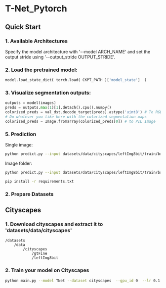 # T-Net_Pytorch


## Quick Start 

### 1. Available Architectures
Specify the model architecture with '--model ARCH_NAME' and set the output stride using '--output_stride OUTPUT_STRIDE'.

### 2. Load the pretrained model:
```python
model.load_state_dict( torch.load( CKPT_PATH )['model_state']  )
```
### 3. Visualize segmentation outputs:
```python
outputs = model(images)
preds = outputs.max(1)[1].detach().cpu().numpy()
colorized_preds = val_dst.decode_target(preds).astype('uint8') # To RGB images, (N, H, W, 3), ranged 0~255, numpy array
# Do whatever you like here with the colorized segmentation maps
colorized_preds = Image.fromarray(colorized_preds[0]) # to PIL Image
```
### 5. Prediction
Single image:
```bash
python predict.py --input datasets/data/cityscapes/leftImg8bit/train/bremen/bremen_000000_000019_leftImg8bit.png  --dataset cityscapes --model TNet --ckpt checkpoints/best_TNet_cityscapes_os16.pth --save_val_results_to test_results
```

Image folder:
```bash
python predict.py --input datasets/data/cityscapes/leftImg8bit/train/bremen  --dataset cityscapes --model TNet --ckpt checkpoints/best_TNet_cityscapes_os16.pth --save_val_results_to test_results
```

```bash
pip install -r requirements.txt
```

### 2. Prepare Datasets

## Cityscapes

### 1. Download cityscapes and extract it to 'datasets/data/cityscapes'

```
/datasets
    /data
        /cityscapes
            /gtFine
            /leftImg8bit
```

### 2. Train your model on Cityscapes

```bash
python main.py --model TNet --dataset cityscapes  --gpu_id 0  --lr 0.1  --crop_size 640 --batch_size 4 --output_stride 16 --data_root 
```

